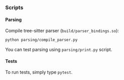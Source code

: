 ### Scripts

#### Parsing

Compile tree-sitter parser (`build/parser_bindings.so`):

```bash
python parsing/compile_parser.py
```

You can test parsing using `parsing/print.py` script.

#### Tests

To run tests, simply type `pytest`.
